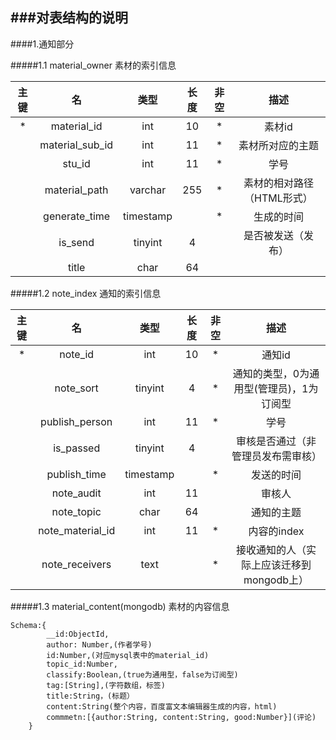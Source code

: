 ###对表结构的说明
-----


####1.通知部分

#####1.1 material_owner
素材的索引信息

| 主键 |        名       |    类型   | 长度 | 非空 |            描述            |
|:----:|:---------------:|:---------:|:----:|:----:|:--------------------------:|
|   *  |   material_id   |    int    |  10  |   *  |           素材id           |
|      | material_sub_id |    int    |  11  |   *  |      素材所对应的主题      |
|      |      stu_id     |    int    |  11  |   *  |            学号            |
|      |  material_path  |  varchar  |  255 |   *  | 素材的相对路径（HTML形式） |
|      |  generate_time  | timestamp |      |   *  |         生成的时间         |
|      |     is_send     |  tinyint  |   4  |      |     是否被发送（发布）     |
|      |      title      |    char   |  64  |      |                            |

#####1.2 note_index
通知的索引信息

| 主键 |        名        |    类型   | 长度 | 非空 |                    描述                   |
|:----:|:----------------:|:---------:|:----:|:----:|:-----------------------------------------:|
|   *  |      note_id     |    int    |  10  |   *  |                   通知id                  |
|      |     note_sort    |  tinyint  |   4  |   *  |  通知的类型，0为通用型(管理员)，1为订阅型 |
|      |  publish_person  |    int    |  11  |   *  |                    学号                   |
|      |     is_passed    |  tinyint  |   4  |      |     审核是否通过（非管理员发布需审核）    |
|      |   publish_time   | timestamp |      |   *  |                 发送的时间                |
|      |    note_audit    |    int    |  11  |      |                   审核人                  |
|      |    note_topic    |    char   |  64  |      |                 通知的主题                |
|      | note_material_id |    int    |  11  |   *  |                内容的index                |
|      |  note_receivers  |    text   |      |   *  | 接收通知的人（实际上应该迁移到mongodb上） |

#####1.3 material_content(mongodb)
素材的内容信息
````
Schema:{
        __id:ObjectId,
        author: Number,(作者学号)
        id:Number,(对应mysql表中的material_id)
        topic_id:Number,
        classify:Boolean,(true为通用型，false为订阅型)
        tag:[String],(字符数组，标签)
        title:String，(标题）
        content:String(整个内容，百度富文本编辑器生成的内容，html)
        commmetn:[{author:String, content:String, good:Number}](评论)
    }
````
